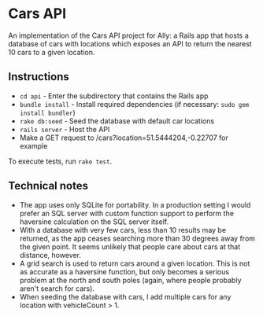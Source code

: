 # Cars API

An implementation of the Cars API project for Ally: a Rails app that hosts a database of cars with locations which exposes an API to return the nearest 10 cars to a given location.

## Instructions

* `cd api` - Enter the subdirectory that contains the Rails app
* `bundle install` - Install required dependencies (if necessary: `sudo gem install bundler`)
* `rake db:seed` - Seed the database with default car locations
* `rails server` - Host the API
* Make a GET request to /cars?location=51.5444204,-0.22707 for example

To execute tests, run `rake test`.

## Technical notes

* The app uses only SQLite for portability. In a production setting I would prefer an SQL server with custom function support to perform the haversine calculation on the SQL server itself.
* With a database with very few cars, less than 10 results may be returned, as the app ceases searching more than 30 degrees away from the given point. It seems unlikely that people care about cars at that distance, however.
* A grid search is used to return cars around a given location. This is not as accurate as a haversine function, but only becomes a serious problem at the north and south poles (again, where people probably aren't search for cars).
* When seeding the database with cars, I add multiple cars for any location with vehicleCount > 1.